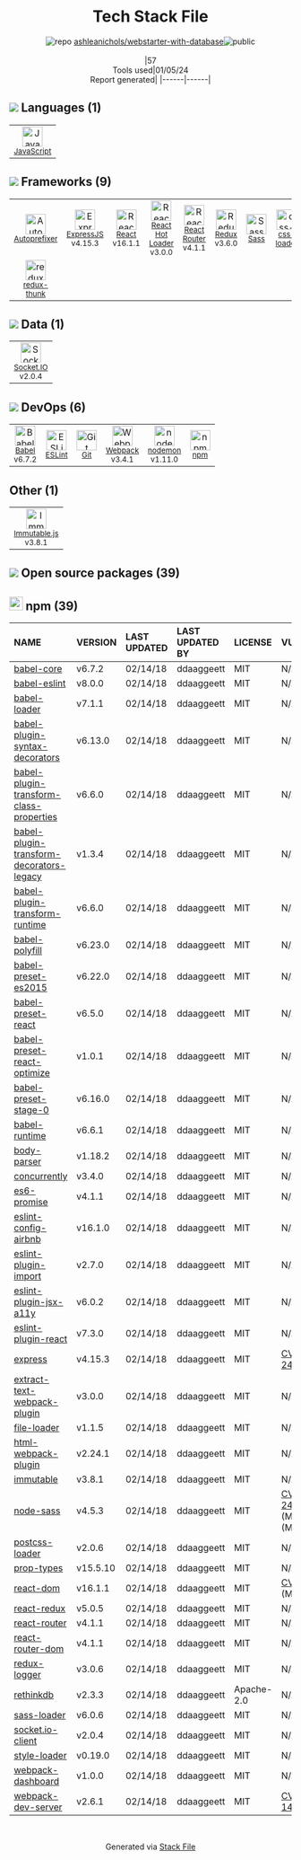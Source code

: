 <!--
&lt;--- Readme.md Snippet without images Start ---&gt;
## Tech Stack
ashleanichols/webstarter-with-database is built on the following main stack:

- [React](https://reactjs.org/) – Javascript UI Libraries
- [Socket.IO](http://socket.io/) – Realtime Backend / API
- [ExpressJS](http://expressjs.com/) – Microframeworks (Backend)
- [Sass](http://sass-lang.com/) – CSS Pre-processors / Extensions
- [JavaScript](https://developer.mozilla.org/en-US/docs/Web/JavaScript) – Languages
- [Webpack](http://webpack.js.org) – JS Build Tools / JS Task Runners
- [Autoprefixer](https://github.com/postcss/autoprefixer) – CSS Pre-processors / Extensions
- [React Hot Loader](http://gaearon.github.io/react-hot-loader/) – JavaScript Framework Components
- [Babel](http://babeljs.io/) – JavaScript Compilers
- [Immutable.js](http://facebook.github.io/immutable-js/) – Javascript Utilities & Libraries
- [ESLint](http://eslint.org/) – Code Review
- [React Router](https://github.com/rackt/react-router) – JavaScript Framework Components
- [Redux](https://redux.js.org/) – State Management Library
- [redux-thunk](https://github.com/gaearon/redux-thunk) – State Management Library
- [nodemon](http://nodemon.io/) – node.js Application Monitoring
- [css-loader](https://github.com/webpack-contrib/css-loader) – CSS Pre-processors / Extensions

Full tech stack [here](/techstack.md)

&lt;--- Readme.md Snippet without images End ---&gt;

&lt;--- Readme.md Snippet with images Start ---&gt;
## Tech Stack
ashleanichols/webstarter-with-database is built on the following main stack:

- <img width='25' height='25' src='https://img.stackshare.io/service/1020/OYIaJ1KK.png' alt='React'/> [React](https://reactjs.org/) – Javascript UI Libraries
- <img width='25' height='25' src='https://img.stackshare.io/service/1161/vI0ZZlhZ_400x400.png' alt='Socket.IO'/> [Socket.IO](http://socket.io/) – Realtime Backend / API
- <img width='25' height='25' src='https://img.stackshare.io/service/1163/hashtag.png' alt='ExpressJS'/> [ExpressJS](http://expressjs.com/) – Microframeworks (Backend)
- <img width='25' height='25' src='https://img.stackshare.io/service/1171/jCR2zNJV.png' alt='Sass'/> [Sass](http://sass-lang.com/) – CSS Pre-processors / Extensions
- <img width='25' height='25' src='https://img.stackshare.io/service/1209/javascript.jpeg' alt='JavaScript'/> [JavaScript](https://developer.mozilla.org/en-US/docs/Web/JavaScript) – Languages
- <img width='25' height='25' src='https://img.stackshare.io/service/1682/IMG_4636.PNG' alt='Webpack'/> [Webpack](http://webpack.js.org) – JS Build Tools / JS Task Runners
- <img width='25' height='25' src='https://img.stackshare.io/service/2202/72d087642cfce6fef6f2dabec5bf49e8_400x400.png' alt='Autoprefixer'/> [Autoprefixer](https://github.com/postcss/autoprefixer) – CSS Pre-processors / Extensions
- <img width='25' height='25' src='https://img.stackshare.io/no-img-open-source.png' alt='React Hot Loader'/> [React Hot Loader](http://gaearon.github.io/react-hot-loader/) – JavaScript Framework Components
- <img width='25' height='25' src='https://img.stackshare.io/service/2739/-1wfGjNw.png' alt='Babel'/> [Babel](http://babeljs.io/) – JavaScript Compilers
- <img width='25' height='25' src='https://img.stackshare.io/no-img-open-source.png' alt='Immutable.js'/> [Immutable.js](http://facebook.github.io/immutable-js/) – Javascript Utilities & Libraries
- <img width='25' height='25' src='https://img.stackshare.io/service/3337/Q4L7Jncy.jpg' alt='ESLint'/> [ESLint](http://eslint.org/) – Code Review
- <img width='25' height='25' src='https://img.stackshare.io/service/3350/8261421.png' alt='React Router'/> [React Router](https://github.com/rackt/react-router) – JavaScript Framework Components
- <img width='25' height='25' src='https://img.stackshare.io/service/4074/13142323.png' alt='Redux'/> [Redux](https://redux.js.org/) – State Management Library
- <img width='25' height='25' src='https://img.stackshare.io/service/5448/13142323.png' alt='redux-thunk'/> [redux-thunk](https://github.com/gaearon/redux-thunk) – State Management Library
- <img width='25' height='25' src='https://img.stackshare.io/service/5577/preview.png' alt='nodemon'/> [nodemon](http://nodemon.io/) – node.js Application Monitoring
- <img width='25' height='25' src='https://img.stackshare.io/service/8074/default_d2b16fd6997fb2e164de645a34f9b8d5a880d999.png' alt='css-loader'/> [css-loader](https://github.com/webpack-contrib/css-loader) – CSS Pre-processors / Extensions

Full tech stack [here](/techstack.md)

&lt;--- Readme.md Snippet with images End ---&gt;
-->
<div align="center">

# Tech Stack File
![](https://img.stackshare.io/repo.svg "repo") [ashleanichols/webstarter-with-database](https://github.com/ashleanichols/webstarter-with-database)![](https://img.stackshare.io/public_badge.svg "public")
<br/><br/>
|57<br/>Tools used|01/05/24 <br/>Report generated|
|------|------|
</div>

## <img src='https://img.stackshare.io/languages.svg'/> Languages (1)
<table><tr>
  <td align='center'>
  <img width='36' height='36' src='https://img.stackshare.io/service/1209/javascript.jpeg' alt='JavaScript'>
  <br>
  <sub><a href="https://developer.mozilla.org/en-US/docs/Web/JavaScript">JavaScript</a></sub>
  <br>
  <sub></sub>
</td>

</tr>
</table>

## <img src='https://img.stackshare.io/frameworks.svg'/> Frameworks (9)
<table><tr>
  <td align='center'>
  <img width='36' height='36' src='https://img.stackshare.io/service/2202/72d087642cfce6fef6f2dabec5bf49e8_400x400.png' alt='Autoprefixer'>
  <br>
  <sub><a href="https://github.com/postcss/autoprefixer">Autoprefixer</a></sub>
  <br>
  <sub></sub>
</td>

<td align='center'>
  <img width='36' height='36' src='https://img.stackshare.io/service/1163/hashtag.png' alt='ExpressJS'>
  <br>
  <sub><a href="http://expressjs.com/">ExpressJS</a></sub>
  <br>
  <sub>v4.15.3</sub>
</td>

<td align='center'>
  <img width='36' height='36' src='https://img.stackshare.io/service/1020/OYIaJ1KK.png' alt='React'>
  <br>
  <sub><a href="https://reactjs.org/">React</a></sub>
  <br>
  <sub>v16.1.1</sub>
</td>

<td align='center'>
  <img width='36' height='36' src='https://img.stackshare.io/no-img-open-source.png' alt='React Hot Loader'>
  <br>
  <sub><a href="http://gaearon.github.io/react-hot-loader/">React Hot Loader</a></sub>
  <br>
  <sub>v3.0.0</sub>
</td>

<td align='center'>
  <img width='36' height='36' src='https://img.stackshare.io/service/3350/8261421.png' alt='React Router'>
  <br>
  <sub><a href="https://github.com/rackt/react-router">React Router</a></sub>
  <br>
  <sub>v4.1.1</sub>
</td>

<td align='center'>
  <img width='36' height='36' src='https://img.stackshare.io/service/4074/13142323.png' alt='Redux'>
  <br>
  <sub><a href="https://redux.js.org/">Redux</a></sub>
  <br>
  <sub>v3.6.0</sub>
</td>

<td align='center'>
  <img width='36' height='36' src='https://img.stackshare.io/service/1171/jCR2zNJV.png' alt='Sass'>
  <br>
  <sub><a href="http://sass-lang.com/">Sass</a></sub>
  <br>
  <sub></sub>
</td>

<td align='center'>
  <img width='36' height='36' src='https://img.stackshare.io/service/8074/default_d2b16fd6997fb2e164de645a34f9b8d5a880d999.png' alt='css-loader'>
  <br>
  <sub><a href="https://github.com/webpack-contrib/css-loader">css-loader</a></sub>
  <br>
  <sub></sub>
</td>

</tr>
<tr>
  <td align='center'>
  <img width='36' height='36' src='https://img.stackshare.io/service/5448/13142323.png' alt='redux-thunk'>
  <br>
  <sub><a href="https://github.com/gaearon/redux-thunk">redux-thunk</a></sub>
  <br>
  <sub></sub>
</td>

</tr>
</table>

## <img src='https://img.stackshare.io/databases.svg'/> Data (1)
<table><tr>
  <td align='center'>
  <img width='36' height='36' src='https://img.stackshare.io/service/1161/vI0ZZlhZ_400x400.png' alt='Socket.IO'>
  <br>
  <sub><a href="http://socket.io/">Socket.IO</a></sub>
  <br>
  <sub>v2.0.4</sub>
</td>

</tr>
</table>

## <img src='https://img.stackshare.io/devops.svg'/> DevOps (6)
<table><tr>
  <td align='center'>
  <img width='36' height='36' src='https://img.stackshare.io/service/2739/-1wfGjNw.png' alt='Babel'>
  <br>
  <sub><a href="http://babeljs.io/">Babel</a></sub>
  <br>
  <sub>v6.7.2</sub>
</td>

<td align='center'>
  <img width='36' height='36' src='https://img.stackshare.io/service/3337/Q4L7Jncy.jpg' alt='ESLint'>
  <br>
  <sub><a href="http://eslint.org/">ESLint</a></sub>
  <br>
  <sub></sub>
</td>

<td align='center'>
  <img width='36' height='36' src='https://img.stackshare.io/service/1046/git.png' alt='Git'>
  <br>
  <sub><a href="http://git-scm.com/">Git</a></sub>
  <br>
  <sub></sub>
</td>

<td align='center'>
  <img width='36' height='36' src='https://img.stackshare.io/service/1682/IMG_4636.PNG' alt='Webpack'>
  <br>
  <sub><a href="http://webpack.js.org">Webpack</a></sub>
  <br>
  <sub>v3.4.1</sub>
</td>

<td align='center'>
  <img width='36' height='36' src='https://img.stackshare.io/service/5577/preview.png' alt='nodemon'>
  <br>
  <sub><a href="http://nodemon.io/">nodemon</a></sub>
  <br>
  <sub>v1.11.0</sub>
</td>

<td align='center'>
  <img width='36' height='36' src='https://img.stackshare.io/service/1120/lejvzrnlpb308aftn31u.png' alt='npm'>
  <br>
  <sub><a href="https://www.npmjs.com/">npm</a></sub>
  <br>
  <sub></sub>
</td>

</tr>
</table>

## Other (1)
<table><tr>
  <td align='center'>
  <img width='36' height='36' src='https://img.stackshare.io/no-img-open-source.png' alt='Immutable.js'>
  <br>
  <sub><a href="http://facebook.github.io/immutable-js/">Immutable.js</a></sub>
  <br>
  <sub>v3.8.1</sub>
</td>

</tr>
</table>


## <img src='https://img.stackshare.io/group.svg' /> Open source packages (39)</h2>

## <img width='24' height='24' src='https://img.stackshare.io/service/1120/lejvzrnlpb308aftn31u.png'/> npm (39)

|NAME|VERSION|LAST UPDATED|LAST UPDATED BY|LICENSE|VULNERABILITIES|
|:------|:------|:------|:------|:------|:------|
|[babel-core](https://www.npmjs.com/babel-core)|v6.7.2|02/14/18|ddaaggeett |MIT|N/A|
|[babel-eslint](https://www.npmjs.com/babel-eslint)|v8.0.0|02/14/18|ddaaggeett |MIT|N/A|
|[babel-loader](https://www.npmjs.com/babel-loader)|v7.1.1|02/14/18|ddaaggeett |MIT|N/A|
|[babel-plugin-syntax-decorators](https://www.npmjs.com/babel-plugin-syntax-decorators)|v6.13.0|02/14/18|ddaaggeett |MIT|N/A|
|[babel-plugin-transform-class-properties](https://www.npmjs.com/babel-plugin-transform-class-properties)|v6.6.0|02/14/18|ddaaggeett |MIT|N/A|
|[babel-plugin-transform-decorators-legacy](https://www.npmjs.com/babel-plugin-transform-decorators-legacy)|v1.3.4|02/14/18|ddaaggeett |MIT|N/A|
|[babel-plugin-transform-runtime](https://www.npmjs.com/babel-plugin-transform-runtime)|v6.6.0|02/14/18|ddaaggeett |MIT|N/A|
|[babel-polyfill](https://www.npmjs.com/babel-polyfill)|v6.23.0|02/14/18|ddaaggeett |MIT|N/A|
|[babel-preset-es2015](https://www.npmjs.com/babel-preset-es2015)|v6.22.0|02/14/18|ddaaggeett |MIT|N/A|
|[babel-preset-react](https://www.npmjs.com/babel-preset-react)|v6.5.0|02/14/18|ddaaggeett |MIT|N/A|
|[babel-preset-react-optimize](https://www.npmjs.com/babel-preset-react-optimize)|v1.0.1|02/14/18|ddaaggeett |MIT|N/A|
|[babel-preset-stage-0](https://www.npmjs.com/babel-preset-stage-0)|v6.16.0|02/14/18|ddaaggeett |MIT|N/A|
|[babel-runtime](https://www.npmjs.com/babel-runtime)|v6.6.1|02/14/18|ddaaggeett |MIT|N/A|
|[body-parser](https://www.npmjs.com/body-parser)|v1.18.2|02/14/18|ddaaggeett |MIT|N/A|
|[concurrently](https://www.npmjs.com/concurrently)|v3.4.0|02/14/18|ddaaggeett |MIT|N/A|
|[es6-promise](https://www.npmjs.com/es6-promise)|v4.1.1|02/14/18|ddaaggeett |MIT|N/A|
|[eslint-config-airbnb](https://www.npmjs.com/eslint-config-airbnb)|v16.1.0|02/14/18|ddaaggeett |MIT|N/A|
|[eslint-plugin-import](https://www.npmjs.com/eslint-plugin-import)|v2.7.0|02/14/18|ddaaggeett |MIT|N/A|
|[eslint-plugin-jsx-a11y](https://www.npmjs.com/eslint-plugin-jsx-a11y)|v6.0.2|02/14/18|ddaaggeett |MIT|N/A|
|[eslint-plugin-react](https://www.npmjs.com/eslint-plugin-react)|v7.3.0|02/14/18|ddaaggeett |MIT|N/A|
|[express](https://www.npmjs.com/express)|v4.15.3|02/14/18|ddaaggeett |MIT|[CVE-2022-24999](https://github.com/advisories/GHSA-hrpp-h998-j3pp) (High)|
|[extract-text-webpack-plugin](https://www.npmjs.com/extract-text-webpack-plugin)|v3.0.0|02/14/18|ddaaggeett |MIT|N/A|
|[file-loader](https://www.npmjs.com/file-loader)|v1.1.5|02/14/18|ddaaggeett |MIT|N/A|
|[html-webpack-plugin](https://www.npmjs.com/html-webpack-plugin)|v2.24.1|02/14/18|ddaaggeett |MIT|N/A|
|[immutable](https://www.npmjs.com/immutable)|v3.8.1|02/14/18|ddaaggeett |MIT|N/A|
|[node-sass](https://www.npmjs.com/node-sass)|v4.5.3|02/14/18|ddaaggeett |MIT|[CVE-2020-24025](https://github.com/advisories/GHSA-r8f7-9pfq-mjmv) (Moderate)<br/>[](https://github.com/advisories/GHSA-9v62-24cr-58cx) (Moderate)|
|[postcss-loader](https://www.npmjs.com/postcss-loader)|v2.0.6|02/14/18|ddaaggeett |MIT|N/A|
|[prop-types](https://www.npmjs.com/prop-types)|v15.5.10|02/14/18|ddaaggeett |MIT|N/A|
|[react-dom](https://www.npmjs.com/react-dom)|v16.1.1|02/14/18|ddaaggeett |MIT|[CVE-2018-6341](https://github.com/advisories/GHSA-mvjj-gqq2-p4hw) (Moderate)|
|[react-redux](https://www.npmjs.com/react-redux)|v5.0.5|02/14/18|ddaaggeett |MIT|N/A|
|[react-router](https://www.npmjs.com/react-router)|v4.1.1|02/14/18|ddaaggeett |MIT|N/A|
|[react-router-dom](https://www.npmjs.com/react-router-dom)|v4.1.1|02/14/18|ddaaggeett |MIT|N/A|
|[redux-logger](https://www.npmjs.com/redux-logger)|v3.0.6|02/14/18|ddaaggeett |MIT|N/A|
|[rethinkdb](https://www.npmjs.com/rethinkdb)|v2.3.3|02/14/18|ddaaggeett |Apache-2.0|N/A|
|[sass-loader](https://www.npmjs.com/sass-loader)|v6.0.6|02/14/18|ddaaggeett |MIT|N/A|
|[socket.io-client](https://www.npmjs.com/socket.io-client)|v2.0.4|02/14/18|ddaaggeett |MIT|N/A|
|[style-loader](https://www.npmjs.com/style-loader)|v0.19.0|02/14/18|ddaaggeett |MIT|N/A|
|[webpack-dashboard](https://www.npmjs.com/webpack-dashboard)|v1.0.0|02/14/18|ddaaggeett |MIT|N/A|
|[webpack-dev-server](https://www.npmjs.com/webpack-dev-server)|v2.6.1|02/14/18|ddaaggeett |MIT|[CVE-2018-14732](https://github.com/advisories/GHSA-cf66-xwfp-gvc4) (High)|

<br/>
<div align='center'>

Generated via [Stack File](https://github.com/marketplace/stack-file)
